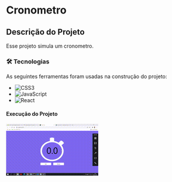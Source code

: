 # Cronometro

## Descrição do Projeto

Esse projeto  simula um cronometro.


### 🛠 Tecnologias

As seguintes ferramentas foram usadas na construção do projeto:

- ![CSS3](https://img.shields.io/badge/css3-%231572B6.svg?style=for-the-badge&logo=css3&logoColor=white)
- ![JavaScript](https://img.shields.io/badge/javascript-%23323330.svg?style=for-the-badge&logo=javascript&logoColor=%23F7DF1E)
- ![React](https://img.shields.io/badge/react-%2320232a.svg?style=for-the-badge&logo=react&logoColor=%2361DAFB)



#### Execução do Projeto
![Gif da execução do Cronometro < width="50%">](https://github.com/Natalia0412/Cronometro/blob/895975e52bade87dd1cf24ab40986262bba47ed5/bloggif_61d74636b9cba.gif)


